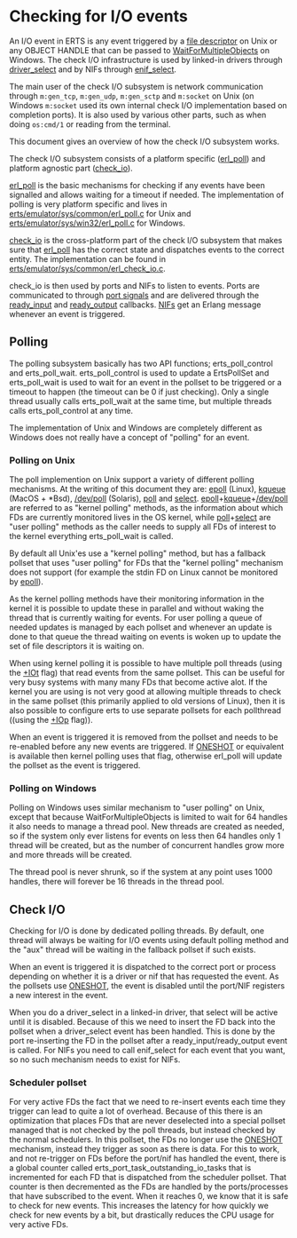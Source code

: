 <!--
%CopyrightBegin%

SPDX-License-Identifier: Apache-2.0

Copyright Ericsson AB 2025. All Rights Reserved.

Licensed under the Apache License, Version 2.0 (the "License");
you may not use this file except in compliance with the License.
You may obtain a copy of the License at

    http://www.apache.org/licenses/LICENSE-2.0

Unless required by applicable law or agreed to in writing, software
distributed under the License is distributed on an "AS IS" BASIS,
WITHOUT WARRANTIES OR CONDITIONS OF ANY KIND, either express or implied.
See the License for the specific language governing permissions and
limitations under the License.

%CopyrightEnd%
-->

# Checking for I/O events

An I/O event in ERTS is any event triggered by a [file descriptor]
on Unix or any OBJECT HANDLE that can be passed to [WaitForMultipleObjects] on Windows.
The check I/O infrastructure is used by linked-in drivers through [driver_select](erl_driver.md#driver_select)
and by NIFs through [enif_select](erl_nif.md#enif_select).

The main user of the check I/O subsystem is network communication through
`m:gen_tcp`, `m:gen_udp`, `m:gen_sctp` and `m:socket` on Unix (on Windows
`m:socket` used its own internal check I/O implementation based on completion ports).
It is also used by various other parts, such as when doing `os:cmd/1` or
reading from the terminal.

This document gives an overview of how the check I/O subsystem works.

The check I/O subsystem consists of a platform specific ([erl_poll](#polling))
and platform agnostic part ([check_io](#check-i-o)).

[erl_poll] is the basic mechanisms for checking if any events have been signalled
and allows waiting for a timeout if needed. The implementation of polling is very
platform specific and lives in [erts/emulator/sys/common/erl_poll.c] for Unix and
[erts/emulator/sys/win32/erl_poll.c] for Windows.

[check_io](#check-i-o) is the cross-platform part of the check I/O subsystem
that makes sure that [erl_poll] has the correct state and dispatches events to
the correct entity. The implementation can be found in [erts/emulator/sys/common/erl_check_io.c].

check_io is then used by ports and NIFs to listen to events. Ports are
communicated to through [port signals](PortSignals.md) and are delivered through
the [ready_input](driver_entry.md#ready_input) and [ready_output](driver_entry.md#ready_output) callbacks.
[NIFs](erl_nif.md) get an Erlang message whenever an event is triggered.

[file descriptor]: https://en.wikipedia.org/wiki/File_descriptor
[erl_poll]: #polling
[erts/emulator/sys/common/erl_poll.c]: https://github.com/erlang/otp/blob/master/erts/emulator/sys/common/erl_poll.c
[erts/emulator/sys/win32/erl_poll.c]: https://github.com/erlang/otp/blob/master/erts/emulator/sys/win32/erl_poll.c
[erts/emulator/sys/common/erl_check_io.c]: https://github.com/erlang/otp/blob/master/erts/emulator/sys/common/erl_check_io.c
[erts/emulator/beam/erl_port_task.c]: https://github.com/erlang/otp/blob/master/erts/emulator/beam/erl_port_task.c
[erl_check_io.c]: https://github.com/erlang/otp/blob/master/erts/emulator/sys/common/erl_check_io.c
[erts/emulator/beam/erl_port_task.c]: https://github.com/erlang/otp/blob/master/erts/emulator/beam/erl_port_task.c
[WaitForMultipleObjects]: https://learn.microsoft.com/en-us/windows/win32/api/synchapi/nf-synchapi-waitformultipleobjects

## Polling

The polling subsystem basically has two API functions; erts_poll_control and
erts_poll_wait. erts_poll_control is used to update a ErtsPollSet and
erts_poll_wait is used to wait for an event in the pollset to be triggered or a
timeout to happen (the timeout can be 0 if just checking). Only a single thread
usually calls erts_poll_wait at the same time, but multiple threads calls
erts_poll_control at any time.

The implementation of Unix and Windows are completely different as Windows does
not really have a concept of "polling" for an event.

### Polling on Unix

The poll implemention on Unix support a variety of different polling mechanisms.
At the writing of this document they are: [epoll] (Linux), [kqueue] (MacOS + *Bsd),
[/dev/poll] (Solaris), [poll] and [select]. [epoll]+[kqueue]+[/dev/poll] are
referred to as "kernel polling" methods, as the information about which FDs are currently monitored
lives in the OS kernel, while [poll]+[select] are "user polling" methods as the
caller needs to supply all FDs of interest to the kernel everything erts_poll_wait
is called.

By default all Unix'es use a "kernel polling" method, but has a fallback pollset that
uses "user polling" for FDs that the "kernel polling" mechanism does not
support (for example the stdin FD on Linux cannot be monitored by [epoll]).

As the kernel polling methods have their monitoring information in the kernel
it is possible to update these in parallel and without waking the thread that
is currently waiting for events. For user polling a queue of needed updates
is managed by each pollset and whenever an update is done to that queue the
thread waiting on events is woken up to update the set of file descriptors it
is waiting on.

When using kernel polling it is possible to have multiple poll threads
(using the [+IOt](erl_cmd.md#+IOt) flag) that read events from the same pollset.
This can be useful for very busy systems with many many FDs that become active alot.
If the kernel you are using is not very good at allowing multiple threads to
check in the same pollset (this primarily applied to old versions of Linux),
then it is also possible to configure erts to use separate
pollsets for each pollthread ((using the [+IOp](erl_cmd.md#+IOp) flag)).

When an event is triggered it is removed from the pollset and needs to be
re-enabled before any new events are triggered. If [ONESHOT] or equivalent is
available then kernel polling uses that flag, otherwise erl_poll will update
the pollset as the event is triggered.

[epoll]: https://man7.org/linux/man-pages/man7/epoll.7.html
[kqueue]: https://man.freebsd.org/cgi/man.cgi?kqueue
[/dev/poll]: https://docs.oracle.com/cd/E88353_01/html/E37851/poll-4d.html
[poll]: https://man7.org/linux/man-pages/man2/poll.2.html
[select]: https://man7.org/linux/man-pages/man2/select.2.html
[ONESHOT]: https://man7.org/linux/man-pages/man2/epoll_ctl.2.html#:~:text=EPOLLONESHOT

### Polling on Windows

Polling on Windows uses similar mechanism to "user polling" on Unix, except
that because WaitForMultipleObjects is limited to wait for 64 handles it
also needs to manage a thread pool. New threads are created as needed, so
if the system only ever listens for events on less then 64 handles only 1
thread will be created, but as the number of concurrent handles grow more
and more threads will be created.

The thread pool is never shrunk, so if the system at any point uses 1000
handles, there will forever be 16 threads in the thread pool.

## Check I/O

Checking for I/O is done by dedicated polling threads. By default, one
thread will always be waiting for I/O events using default polling method
and the "aux" thread will be waiting in the fallback pollset if such exists.

When an event is triggered it is dispatched to the correct port or process
depending on whether it is a driver or nif that has requested the event.
As the pollsets use [ONESHOT], the event is disabled until the port/NIF
registers a new interest in the event.

When you do a driver_select in a linked-in driver, that select will
be active until it is disabled. Because of this we need to insert the
FD back into the pollset when a driver_select event has been handled.
This is done by the port re-inserting the FD in the pollset after
a ready_input/ready_output event is called. For NIFs you need to call
enif_select for each event that you want, so no such mechanism needs
to exist for NIFs.

### Scheduler pollset

For very active FDs the fact that we need to re-insert events each time
they trigger can lead to quite a lot of overhead. Because of this there
is an optimization that places FDs that are never deselected into a
special pollset managed that is not checked by the poll threads, but
instead checked by the normal schedulers. In this pollset, the FDs no
longer use the [ONESHOT] mechanism, instead they trigger as soon as there
is data. For this to work, and not re-trigger on FDs before the port/nif has
handled the event, there is a global counter called erts_port_task_outstanding_io_tasks
that is incremented for each FD that is dispatched from the scheduler pollset.
That counter is then decremented as the FDs are handled by the ports/processes
that have subscribed to the event. When it reaches 0, we know that it is
safe to check for new events. This increases the latency for how quickly
we check for new events by a bit, but drastically reduces the CPU usage
for very active FDs.